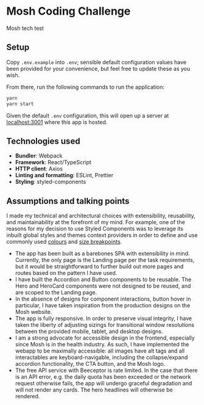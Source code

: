 # Mosh Coding Challenge

Mosh tech test

## Setup

Copy `.env.example` into `.env`; sensible default configuration values have been provided for your convenience, but feel free to update these as you wish.

From there, run the following commands to run the application:

```sh
yarn
yarn start
```

Given the default `.env` configuration, this will open up a server at [localhost:3001](http://localhost:3001) where this app is hosted.

## Technologies used

- **Bundler**: Webpack
- **Framework**: React/TypeScript
- **HTTP client**: Axios
- **Linting and formatting**: ESLint, Prettier
- **Styling**: styled-components

## Assumptions and talking points

I made my technical and architectural choices with extensibility, reusability, and maintainability at the forefront of my mind. For example, one of the reasons for my decision to use Styled Components was to leverage its inbuilt global styles and themes context providers in order to define and use commonly used [colours](./src/theme/palette.ts) and [size breakpoints](./src/theme/size.ts).

- The app has been built as a barebones SPA with extensibility in mind. Currently, the only page is the Landing page per the task requirements, but it would be straightforward to further build out more pages and routes based on the pattern I have used.
- I have built the Accordion and Button components to be reusable. The Hero and HeroCard components were not designed to be reused, and are scoped to the Landing page.
- In the absence of designs for component interactions, button hover in particular, I have taken inspiration from the production designs on the Mosh website.
- The app is fully responsive. In order to preserve visual integrity, I have taken the liberty of adjusting sizings for transitional window resolutions between the provided mobile, tablet, and desktop designs.
- I am a strong advocate for accessible design in the frontend, especially since Mosh is in the health industry. As such, I have implemented the webapp to be maximally accessible: all images have alt tags and all interactables are keyboard-navigable, including the collapse/expand accordion functionality, the CTA button, and the Mosh logo.
- The free API service with Beeceptor is rate limited. In the case that there is an API error, e.g. the daily quota has been exceeded or the network request otherwise fails, the app will undergo graceful degradation and will not render any cards. The hero headlines will otherwise be rendered.
